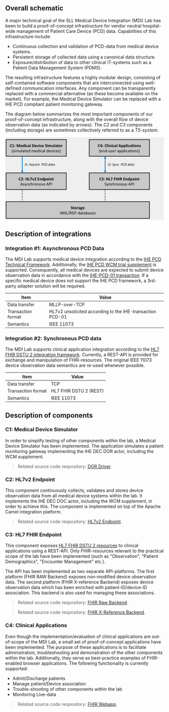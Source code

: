 Overall schematic
-----------

A major technical goal of the SLL Medical Device Integration (MDI) Lab has been to build a proof-of-concept infrastructure for vendor neutral hospital-wide management of Patient Care Device (PCD) data. Capabilities of this infrastructure include:

 * Continuous collection and validation of PCD-data from medical device systems.
 * Persistent storage of collected data using a canonical data structure.
 * Exposure/distribution of data to other clinical IT-systems such as a Patient Data Management System (PDMS).

The resulting infrastructure features a highly modular design, consisting of self-contained software components that are interconnected using well-defined communication interfaces. Any component can be transparently replaced with a commercial alternative (as these become available on the market). For example, the Medical Device Simulator can be replaced with a IHE PCD compliant patient monitoring gateway. 

The diagram below summarizes the most important components of our proof-of-concept infrastructure, along with the overall flow of device observation data (as indicated by arrows). The *C2* and *C3* components (including storage) are sometimes collectively referred to as a *T5-system*. 

![Picture description](../images/architecture.png)

Description of integrations
-----------

### Integration #1: Asynchronous PCD Data

The MDI Lab supports medical device integration according to the [IHE PCD Technical Framework](http://www.ihe.net/Technical_Frameworks/#pcd). Additionally, the [IHE PCD WCM trial supplement](http://www.ihe.net/Technical_Framework/upload/IHE_PCD_Suppl_WCM.pdf) is supported. Consequently, all medical devices are expected to submit device observation data in accordance with the [IHE-PCD-01 transaction](http://www.ihe.net/uploadedFiles/Documents/PCD/IHE_PCD_TF_Vol2.pdf). If a specific medical device does not support the IHE PCD framework, a 3rd-party adapter solution will be required. 

| Item                 | Value                                                     |
| -------------------- | -------------                                             |
| Data transfer    	   | MLLP-over-TCP                                             |
| Transaction format   | HL7v2 unsolicited according to the IHE-transaction PCD-01 |
| Semantics            | IEEE 11073                                                |


### Integration #2: Synchronous PCD data

The MDI Lab supports clinical application integration according to the [HL7 FHIR DSTU 2 integration framework](http://www.hl7.org/FHIR/2015Jan/index.html). Currently, a REST-API is provided for exchange and manipulation of FHIR-resources. The original IEEE 11073 device observation data semantics are re-used whenever possible. 


| Item                 | Value                                                     |
| -------------------- | -------------                                             |
| Data transfer    	   | TCP                                      			       |
| Transaction format   | HL7 FHIR DSTU 2 (REST)									   |
| Semantics            | IEEE 11073                                                |


Description of components
-----------

### C1: Medical Device Simulator
In order to simplify testing of other components within the lab, a Medical Device Simulator has been implemented. The application simulates a patient monitoring gateway implementing the IHE DEC DOR actor, including the WCM supplement. 

 > Related source code respository: [DOR Driver](http://www.example.com).

### C2: HL7v2 Endpoint
This component continuously collects, validates and stores device observation data from all medical device systems within the lab. It implements the IHE DEC DOC actor, including the WCM supplement, in order to achieve this. The component is implemented on top of the Apache Camel integration platform. 

 >  Related source code respository: [HL7v2 Endpoint](http://www.example.com).

### C3: HL7 FHIR Endpoint
This component exposes [HL7 FHIR DSTU 2 resources](http://www.hl7.org/FHIR/2015Jan/index.html) to clinical applications using a REST-API. Only FHIR-resources relevant to the practical scope of the lab have been implemented (such as "Observation", "Patient Demographics", "Encounter Management" etc.). 

The API has been implemented as two separate API-platforms. The first platform (FHIR RAW Backend) exposes non-modified device observation data. The second platform (FHIR X-reference Backend) exposes device observation data which has been enriched with patient-ID/device-ID association. This backend is also used for managing these associations. 

 >  Related source code respository: [FHIR Raw Backend](http://www.example.com).
 
 >  Related source code respository: [FHIR X-Reference Backend](http://www.example.com).

### C4: Clinical Applications
Even though the implementation/evaluation of clinical applications are out-of-scope of the MDI Lab, a small set of proof-of-concept applications have been implemented. The purpose of these applications is to facilitate administration, troubleshooting and demonstration of the other components within the lab. Additionally, they serve as best-practice examples of FHIR-enabled browser applications. The following functionality is currently supported:

 * Admit/Discharge patients
 * Manage patient/Device association
 * Trouble-shooting of other components within the lab
 * Monitoring Live-data

>  Related source code respository: [FHIR Webapp](http://www.example.com).
